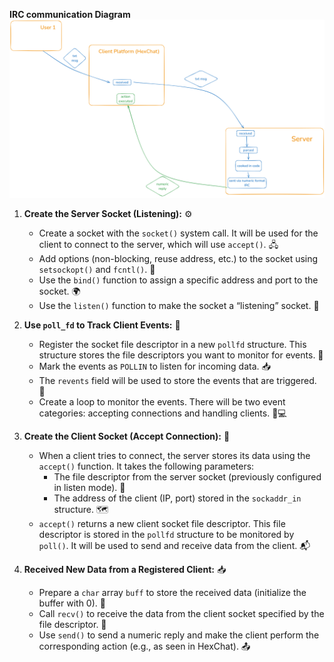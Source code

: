 **IRC communication Diagram**
![IRC communication diagram](/assets/IRC_communication_diagram.png)

1. **Create the Server Socket (Listening):** ⚙️
   - Create a socket with the `socket()` system call. It will be used for the client to connect to the server, which will use `accept()`. 🖧
   - Add options (non-blocking, reuse address, etc.) to the socket using `setsockopt()` and `fcntl()`. 🔧
   - Use the `bind()` function to assign a specific address and port to the socket. 🌍
   - Use the `listen()` function to make the socket a “listening” socket. 📡

2. **Use `poll_fd` to Track Client Events:** 📝
   - Register the socket file descriptor in a new `pollfd` structure. This structure stores the file descriptors you want to monitor for events. 📑
   - Mark the events as `POLLIN` to listen for incoming data. 📥
   - The `revents` field will be used to store the events that are triggered. 🔄
   - Create a loop to monitor the events. There will be two event categories: accepting connections and handling clients. 🔄💻

3. **Create the Client Socket (Accept Connection):** 🤝
   - When a client tries to connect, the server stores its data using the `accept()` function. It takes the following parameters:
     - The file descriptor from the server socket (previously configured in listen mode). 💼
     - The address of the client (IP, port) stored in the `sockaddr_in` structure. 🗺️
   - `accept()` returns a new client socket file descriptor. This file descriptor is stored in the `pollfd` structure to be monitored by `poll()`. It will be used to send and receive data from the client. 📬

4. **Received New Data from a Registered Client:** 📥
   - Prepare a `char` array `buff` to store the received data (initialize the buffer with 0). 💾
   - Call `recv()` to receive the data from the client socket specified by the file descriptor. 📲
   - Use `send()` to send a numeric reply and make the client perform the corresponding action (e.g., as seen in HexChat). 📤
